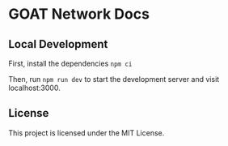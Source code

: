# GOAT Network Docs

## Local Development

First, install the dependencies `npm ci`

Then, run `npm run dev` to start the development server and visit localhost:3000.

## License

This project is licensed under the MIT License.
